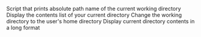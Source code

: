 Script that prints absolute path name of the current working directory
Display the contents list of your current directory
Change the working directory to the user's home directory
Display current directory contents in a long format
